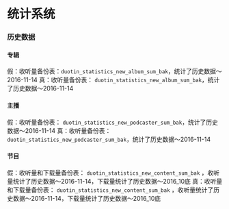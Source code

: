# 统计系统
### 历史数据
#### 专辑
假：收听量备份表：`duotin_statistics_new_album_sum_bak`，统计了历史数据～2016-11-14
真：收听量备份表：
`duotin_statistics_new_album_sum_bak`，统计了历史数据～2016-11-14

#### 主播
假：收听量备份表：
`duotin_statistics_new_podcaster_sum_bak`，统计了历史数据～2016-11-14
真：收听量备份表：
`duotin_statistics_new_podcaster_sum_bak`，统计了历史数据～2016-11-14
#### 节目
假：收听量和下载量备份表：
`duotin_statistics_new_content_sum_bak`
，收听量统计了历史数据～2016-11-14，下载量统计了历史数据～2016_10底
真：收听量和下载量备份表：
`duotin_statistics_new_content_sum_bak`
，收听量统计了历史数据～2016-11-14，下载量统计了历史数据～2016_10底




